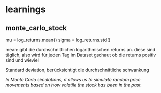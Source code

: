 # learnings
## monte_carlo_stock
mu = log_returns.mean()
sigma = log_returns.std()

mean: gibt die durchschnittlichen logarithmischen returns an.
diese sind täglich, also wird für jeden Tag im Dataset gschaut ob die returns positiv sind und wieviel

Standard deviation, berücksichtigt die durchschnittliche schwankung

*In Monte Carlo simulations, σ allows us to simulate random price movements based on how volatile the stock has been in the past.*
